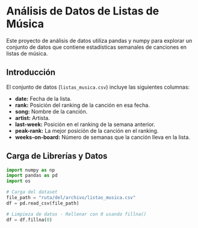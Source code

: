 # Análisis de Datos de Listas de Música

Este proyecto de análisis de datos utiliza pandas y numpy para explorar un conjunto de datos que contiene estadísticas semanales de canciones en listas de música.

## Introducción

El conjunto de datos (`listas_musica.csv`) incluye las siguientes columnas:

- **date:** Fecha de la lista.
- **rank:** Posición del ranking de la canción en esa fecha.
- **song:** Nombre de la canción.
- **artist:** Artista.
- **last-week:** Posición en el ranking de la semana anterior.
- **peak-rank:** La mejor posición de la canción en el ranking.
- **weeks-on-board:** Número de semanas que la canción lleva en la lista.

## Carga de Librerías y Datos

```python
import numpy as np
import pandas as pd
import os

# Carga del dataset
file_path = "ruta/del/archivo/listas_musica.csv"
df = pd.read_csv(file_path)

# Limpieza de datos - Rellenar con 0 usando fillna()
df = df.fillna(0)

